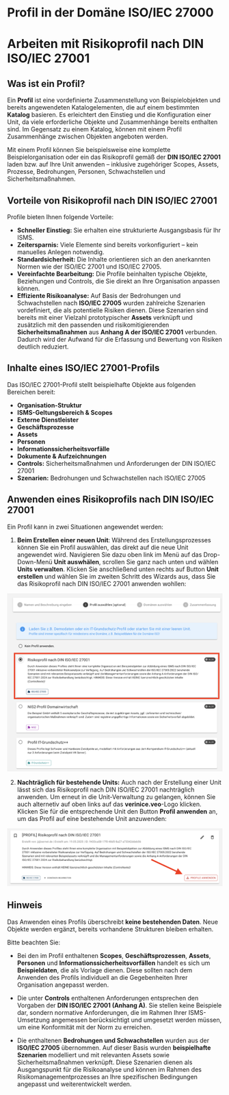 <!-- © 2025 The Project Contributors - see AUTHORS.txt -->
# Profil in der Domäne ISO/IEC 27000

# Arbeiten mit Risikoprofil nach DIN ISO/IEC 27001

## Was ist ein Profil?

Ein **Profil** ist eine vordefinierte Zusammenstellung von Beispielobjekten und bereits angewendeten Katalogelementen, die auf einem bestimmten **Katalog** basieren. Es erleichtert den Einstieg und die Konfiguration einer Unit, da viele erforderliche Objekte und Zusammenhänge bereits enthalten sind. Im Gegensatz zu einem Katalog, können mit einem Profil Zusammenhänge zwischen Objekten angeboten werden.

Mit einem Profil können Sie beispielsweise eine komplette Beispielorganisation oder ein das Risikoprofil gemäß der **DIN ISO/IEC 27001** laden bzw. auf Ihre Unit anwenden – inklusive zugehöriger Scopes, Assets, Prozesse, Bedrohungen, Personen, Schwachstellen und Sicherheitsmaßnahmen.


## Vorteile von Risikoprofil nach DIN ISO/IEC 27001

Profile bieten Ihnen folgende Vorteile:

- **Schneller Einstieg:** Sie erhalten eine strukturierte Ausgangsbasis für Ihr ISMS.
- **Zeitersparnis:** Viele Elemente sind bereits vorkonfiguriert – kein manuelles Anlegen notwendig.
- **Standardsicherheit:** Die Inhalte orientieren sich an den anerkannten Normen wie der ISO/IEC 27001 und ISO/IEC 27005.
- **Vereinfachte Bearbeitung:** Die Profile beinhalten typische Objekte, Beziehungen und Controls, die Sie direkt an Ihre Organisation anpassen können.
- **Effiziente Risikoanalyse:** Auf Basis der Bedrohungen und Schwachstellen nach **ISO/IEC 27005** wurden zahlreiche Szenarien vordefiniert, die als potentielle Risiken dienen. Diese Szenarien sind bereits mit einer Vielzahl prototypischer **Assets** verknüpft und zusätzlich mit den passenden und risikomitigierenden **Sicherheitsmaßnahmen** aus **Anhang A der ISO/IEC 27001** verbunden. Dadurch wird der Aufwand für die Erfassung und Bewertung von Risiken deutlich reduziert.

## Inhalte eines ISO/IEC 27001-Profils

Das ISO/IEC 27001-Profil stellt beispielhafte Objekte aus folgenden Bereichen bereit:

- **Organisation-Struktur**   
- **ISMS-Geltungsbereich & Scopes**  
- **Externe Dienstleister**  
- **Geschäftsprozesse**  
- **Assets**  
- **Personen**  
- **Informationssicherheitsvorfälle**  
- **Dokumente & Aufzeichnungen**  
- **Controls:** Sicherheitsmaßnahmen und Anforderungen der DIN ISO/IEC 27001  
- **Szenarien:** Bedrohungen und Schwachstellen nach ISO/IEC 27005  


## Anwenden eines Risikoprofils nach DIN ISO/IEC 27001

Ein Profil kann in zwei Situationen angewendet werden:

1. **Beim Erstellen einer neuen Unit**: Während des Erstellungsprozesses können Sie ein Profil auswählen, das direkt auf die neue Unit angewendet wird. Navigieren Sie dazu oben link im Menü auf das Drop-Down-Menü **Unit auswhälen**, scrollen Sie ganz nach unten und wählen **Units verwalten**. Klicken Sie anschließend unten rechts auf Button **Unit erstellen** und wählen Sie im zweiten Schritt des Wizards aus, dass Sie das Risikoprofil nach DIN ISO/IEC 27001 anwenden wohllen:

![Profil anwenden beim Erstellen einer Unit](/assets/domain-iso/profile_selection_when_creating.png)


2. **Nachträglich für bestehende Units:** Auch nach der Erstellung einer Unit lässt sich das Risikoprofil nach DIN ISO/IEC 27001 nachträglich anwenden. Um erneut in die Unit-Verwaltung zu gelangen, können Sie auch alternetiv auf oben links auf das **verinice.veo**-Logo klicken. Klicken Sie für die entsprechende Unit den Button **Profil anwenden** an, um das Profil auf eine bestehende Unit anzuwenden:


![Profil anwenden auf eine bereits erstelle Unit](/assets/domain-iso/apply_profile_retrospectively.png)


## Hinweis

Das Anwenden eines Profils überschreibt **keine bestehenden Daten**. Neue Objekte werden ergänzt, bereits vorhandene Strukturen bleiben erhalten.

Bitte beachten Sie:

- Bei den im Profil enthaltenen **Scopes**, **Geschäftsprozessen**, **Assets**, **Personen** und **Informationssicherheitsvorfällen** handelt es sich um **Beispieldaten**, die als Vorlage dienen. Diese sollten nach dem Anwenden des Profils individuell an die Gegebenheiten Ihrer Organisation angepasst werden.

- Die unter **Controls** enthaltenen Anforderungen entsprechen den Vorgaben der **DIN ISO/IEC 27001 (Anhang A)**. Sie stellen keine Beispiele dar, sondern normative Anforderungen, die im Rahmen Ihrer ISMS-Umsetzung angemessen berücksichtigt und umgesetzt werden müssen, um eine Konformität mit der Norm zu erreichen.

- Die enthaltenen **Bedrohungen und Schwachstellen** wurden aus der **ISO/IEC 27005** übernommen. Auf dieser Basis wurden **beispielhafte Szenarien** modelliert und mit relevanten Assets sowie Sicherheitsmaßnahmen verknüpft. Diese Szenarien dienen als Ausgangspunkt für die Risikoanalyse und können im Rahmen des Risikomanagementprozesses an Ihre spezifischen Bedingungen angepasst und weiterentwickelt werden.


